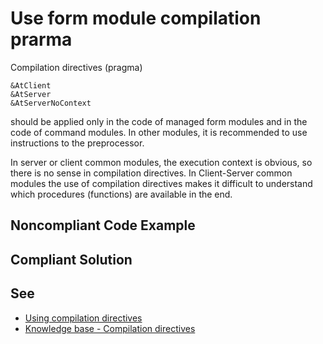 # Use form module compilation prarma


Compilation directives (pragma)

```bsl
&AtClient
&AtServer
&AtServerNoContext
```

should be applied only in the code of managed form modules and in the code of command modules. 
In other modules, it is recommended to use instructions to the preprocessor.

In server or client common modules, the execution context is obvious, so there is no sense in compilation directives. 
In  Client-Server common modules  the use of compilation directives makes it difficult to understand which procedures (functions) are available in the end.


## Noncompliant Code Example

## Compliant Solution

## See

- [Using compilation directives](https://1c-dn.com/library/using_compilation_directives/)
- [Knowledge base  - Compilation directives](https://1c-dn.com/library/tutorials/practical_developer_guide_compilation_directives/)
